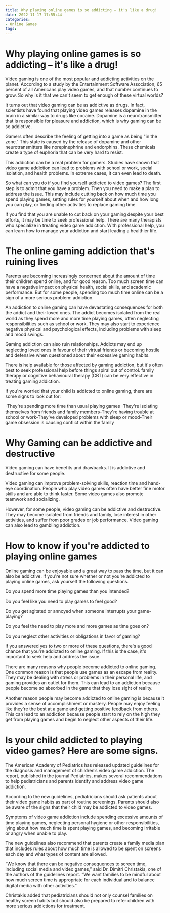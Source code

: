 ```yaml
---
title: Why playing online games is so addicting – it's like a drug!
date: 2022-11-17 17:55:44
categories:
- Online Games
tags:
---
```



#  Why playing online games is so addicting – it's like a drug!

Video gaming is one of the most popular and addicting activities on the planet. According to a study by the Entertainment Software Association, 65 percent of all Americans play video games, and that number continues to grow. So why is it that we can't seem to get enough of these virtual worlds?

It turns out that video gaming can be as addictive as drugs. In fact, scientists have found that playing video games releases dopamine in the brain in a similar way to drugs like cocaine. Dopamine is a neurotransmitter that is responsible for pleasure and addiction, which is why gaming can be so addictive.

Gamers often describe the feeling of getting into a game as being "in the zone." This state is caused by the release of dopamine and other neurotransmitters like norepinephrine and endorphins. These chemicals create a type of euphoria that can be very hard to resist.

This addiction can be a real problem for gamers. Studies have shown that video game addiction can lead to problems with school or work, social isolation, and health problems. In extreme cases, it can even lead to death.

So what can you do if you find yourself addicted to video games? The first step is to admit that you have a problem. Then you need to make a plan to address the issue. This may include cutting back on how much time you spend playing games, setting rules for yourself about when and how long you can play, or finding other activities to replace gaming time.

If you find that you are unable to cut back on your gaming despite your best efforts, it may be time to seek professional help. There are many therapists who specialize in treating video game addiction. With professional help, you can learn how to manage your addiction and start leading a healthier life.

#  The online gaming addiction that's ruining lives

Parents are becoming increasingly concerned about the amount of time their children spend online, and for good reason. Too much screen time can have a negative impact on physical health, social skills, and academic performance. But for some people, spending too much time online can be a sign of a more serious problem: addiction.

An addiction to online gaming can have devastating consequences for both the addict and their loved ones. The addict becomes isolated from the real world as they spend more and more time playing games, often neglecting responsibilities such as school or work. They may also start to experience negative physical and psychological effects, including problems with sleep and mood swings.

Gaming addiction can also ruin relationships. Addicts may end up neglecting loved ones in favour of their virtual friends or becoming hostile and defensive when questioned about their excessive gaming habits.

There is help available for those affected by gaming addiction, but it's often best to seek professional help before things spiral out of control. family therapy or cognitive behavioural therapy (CBT) can be very effective in treating gaming addiction.

If you're worried that your child is addicted to online gaming, there are some signs to look out for:

-They're spending more time than usual playing games
-They're isolating themselves from friends and family members-They're having trouble at school or work-They've developed problems with sleep or mood-Their game obsession is causing conflict within the family

#  Why Gaming can be addictive and destructive

Video gaming can have benefits and drawbacks. It is addictive and destructive for some people.

Video gaming can improve problem-solving skills, reaction time and hand-eye coordination. People who play video games often have better fine motor skills and are able to think faster. Some video games also promote teamwork and socializing.

However, for some people, video gaming can be addictive and destructive. They may become isolated from friends and family, lose interest in other activities, and suffer from poor grades or job performance. Video gaming can also lead to gambling addiction.

#  How to know if you're addicted to playing online games

Online gaming can be enjoyable and a great way to pass the time, but it can also be addictive. If you're not sure whether or not you're addicted to playing online games, ask yourself the following questions.

Do you spend more time playing games than you intended?

Do you feel like you need to play games to feel good?

Do you get agitated or annoyed when someone interrupts your game-playing?

Do you feel the need to play more and more games as time goes on?

Do you neglect other activities or obligations in favor of gaming?

If you answered yes to two or more of these questions, there's a good chance that you're addicted to online gaming. If this is the case, it's important to seek help and address the issue.

There are many reasons why people become addicted to online gaming. One common reason is that people use games as an escape from reality. They may be dealing with stress or problems in their personal life, and gaming provides an outlet for them. This can lead to an addiction because people become so absorbed in the game that they lose sight of reality.

Another reason people may become addicted to online gaming is because it provides a sense of accomplishment or mastery. People may enjoy feeling like they're the best at a game and getting positive feedback from others. This can lead to an addiction because people start to rely on the high they get from playing games and begin to neglect other aspects of their life.

#  Is your child addicted to playing video games? Here are some signs.

The American Academy of Pediatrics has released updated guidelines for the diagnosis and management of children’s video game addiction. The report, published in the journal Pediatrics, makes several recommendations to help pediatricians and parents identify and address video game addiction.

According to the new guidelines, pediatricians should ask patients about their video game habits as part of routine screenings. Parents should also be aware of the signs that their child may be addicted to video games.

Symptoms of video game addiction include spending excessive amounts of time playing games, neglecting personal hygiene or other responsibilities, lying about how much time is spent playing games, and becoming irritable or angry when unable to play.

The new guidelines also recommend that parents create a family media plan that includes rules about how much time is allowed to be spent on screens each day and what types of content are allowed.

“We know that there can be negative consequences to screen time, including social media and video games,” said Dr. Dimitri Christakis, one of the authors of the guidelines report. “We want families to be mindful about how much screen time is appropriate for each individual and to balance digital media with other activities.”

Christakis added that pediatricians should not only counsel families on healthy screen habits but should also be prepared to refer children with more serious addictions for treatment.